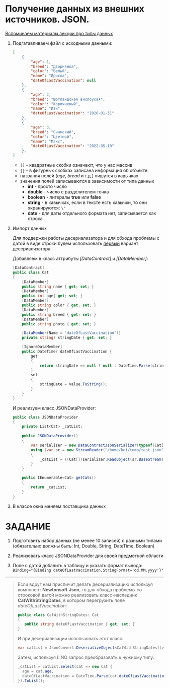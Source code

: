 # Получение данных из внешних источников. JSON.

[Вспоминаем материалы лекции про типы данных](./t5_file_types.md#json)

1. Подгатавливаем файл с исходными данными:

    ```json
    [
        {
            "age": 1,
            "breed": "Дворняжка",
            "color": "Белый",
            "name": "Ириска",
            "dateOfLastVaccination": null
        },
        {
            "age": 2,
            "breed": "Шотландская вислоухая",
            "color": "Коричневый",
            "name": "Изи",
            "dateOfLastVaccination": "2020-01-31"
        },
        {
            "age": 3,
            "breed": "Сиамский",
            "color": "Цветной",
            "name": "Макс",
            "dateOfLastVaccination": "2022-05-10"
        },
    ]
    ```

    * `[]` - квадратные скобки означают, что у нас массив
    * `{}` - в фигурных скобках записана информация об объекте
    * названия полей (*age*, *bread* и т.д.) пишутся в кавычках
    * значения полей записываются в зависимости от типа данных
        * **int** - просто число
        * **double** - число с разделителем точка
        * **boolean** - литералы **true** или **false**
        * **string** - в кавычках, если в тексте есть кавычки, то они экранируются: `\"` 
        * **date** - для даты отдельного формата нет, записывается как строка

1. Импорт данных

    Для поддержки работы десериализатора и для обхода проблемы с датой в виде строки будем использовать [первый](./t5_file_types.md#работа-с-json-попытка-№2-datacontractjsonserializer) вариант десериализатора. 

    Добавляем в класс аттрибуты *[DataContract]* и *[DataMember]*:

    ```cs
    [DataContract]
    public class Cat
    {
        [DataMember]
        public string name { get; set; }
        [DataMember]
        public int age{ get; set; }
        [DataMember]
        public string color { get; set; }
        [DataMember]
        public string breed { get; set; }
        [DataMember]
        public string photo { get; set; }

        [DataMember(Name = "dateOfLastVaccination")]
        private string? stringDate { get; set; }

        [IgnoreDataMember]
        public DateTime? dateOfLastVaccination {
            get
            {
                return stringDate == null ? null : DateTime.Parse(stringDate);  
            }
            set
            {
                stringDate = value.ToString();
            } 
        }
    }
    ```

    И реализуем класс JSONDataProvider:

    ```cs
    public class JSONDataProvider
    {
        private List<Cat> _catList;
        
        public JSONDataProvider()
        {
            var serializer = new DataContractJsonSerializer(typeof(Cat[]));
            using (var sr = new StreamReader("/home/kei/temp/test.json"))
            {
                _catList = ((Cat[])serializer.ReadObject(sr.BaseStream)).ToList();
            }
        }

        public IEnumerable<Cat> getCats()
        {
            return _catList;
        }
    }
    ```

1. В классе окна меняем поставщика данных

# ЗАДАНИЕ

1. Подготовить набор данных (не менее 10 записей) с разными типами (обязательно должны быть: Int, Double, String, DateTime, Boolean)

1. Реализовать класс JSONDataProvider для своей предметной области

1. Поле с датой добавить в таблицу и указать формат вывода: `Binding="{Binding dateOfLastVaccination,StringFormat='dd.MM.yyyy'}"`

---

>Если вдруг нам приспичит делать десериализацию используя компонент **Newtonsoft.Json**, то для обхода проблемы со строковой датой можно реализовать класс-наследник **CatWithStringDates**, в котором перегрузить поле *dateOfLastVaccination*:
>```cs
>public class CatWithStringDates: Cat
>{
>    public string dateOfLastVaccination { get; set; }
>}
>```
>И при десериализации использовать этот класс:
>```cs
>var catList = JsonConvert.DeserializeObject<CatWithStringDates[]>("[{\"age\": 1, \"dateOfLastVaccination\": \"2020-01-01\"}]");
>```
>Затем, используя LINQ запрос преобразовать к нужному типу:
>```cs
>_catList = catList.Select(cat => new Cat {
>   age = cat.age,
>   dateOfLastVaccination = DateTime.Parse(cat.dateOfLastVaccination)
>}).ToList();
>```